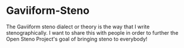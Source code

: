 # Gaviiform-Steno
The Gaviiform steno dialect or theory is the way that I write stenographically. I want to share this with people in order to further the Open Steno Project's goal of bringing steno to everybody!

